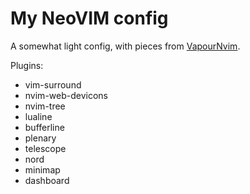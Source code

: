 # My NeoVIM config

A somewhat light config, with pieces from [VapourNvim](https://github.com/VapourNvim/VapourNvim).

Plugins:

* vim-surround
* nvim-web-devicons
* nvim-tree
* lualine
* bufferline
* plenary
* telescope
* nord
* minimap
* dashboard


